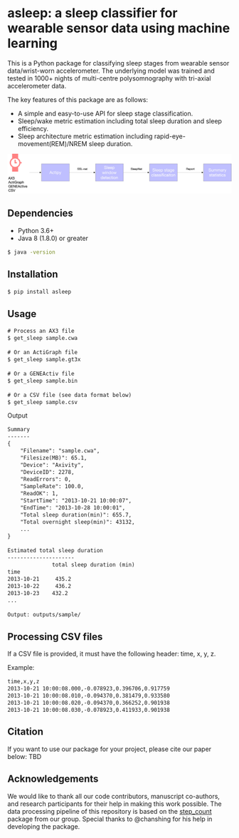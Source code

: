 # asleep: a sleep classifier for wearable sensor data using machine learning
This is a Python package for classifying sleep stages from wearable sensor data/wrist-worn accelerometer. The underlying model 
was trained and tested in 1000+ nights of multi-centre polysomnography with tri-axial accelerometer data. 

The key features of this package are as follows: 
* A simple and easy-to-use API for sleep stage classification.
* Sleep/wake metric estimation including total sleep duration and sleep efficiency.
* Sleep architecture metric estimation including rapid-eye-movement(REM)/NREM sleep duration.


![overview](./assets/figure.jpg)


## Dependencies
- Python 3.6+
- Java 8 (1.8.0) or greater 
```bash
$ java -version
```

## Installation
```bash
$ pip install asleep
```

## Usage
```shell
# Process an AX3 file
$ get_sleep sample.cwa

# Or an ActiGraph file
$ get_sleep sample.gt3x

# Or a GENEActiv file
$ get_sleep sample.bin

# Or a CSV file (see data format below)
$ get_sleep sample.csv
```

Output 
```shell
Summary
-------
{
    "Filename": "sample.cwa",
    "Filesize(MB)": 65.1,
    "Device": "Axivity",
    "DeviceID": 2278,
    "ReadErrors": 0,
    "SampleRate": 100.0,
    "ReadOK": 1,
    "StartTime": "2013-10-21 10:00:07",
    "EndTime": "2013-10-28 10:00:01",
    "Total sleep duration(min)": 655.7,
    "Total overnight sleep(min)": 43132,
    ...
}

Estimated total sleep duration
---------------------
              total sleep duration (min)
time
2013-10-21     435.2
2013-10-22     436.2
2013-10-23    432.2
...

Output: outputs/sample/
```

## Processing CSV files
If a CSV file is provided, it must have the following header: time, x, y, z.

Example:
```shell
time,x,y,z
2013-10-21 10:00:08.000,-0.078923,0.396706,0.917759
2013-10-21 10:00:08.010,-0.094370,0.381479,0.933580
2013-10-21 10:00:08.020,-0.094370,0.366252,0.901938
2013-10-21 10:00:08.030,-0.078923,0.411933,0.901938
```


## Citation 
If you want to use our package for your project, please cite our paper below:
TBD 

## Acknowledgements
We would like to thank all our code contributors, manuscript co-authors, and research participants for their help in making this work possible. The 
data processing pipeline of this repository is based on the [step_count](https://github.com/OxWearables/stepcount#processing-csv-files) package from our group. Special 
thanks to @chanshing for his help in developing the package.


